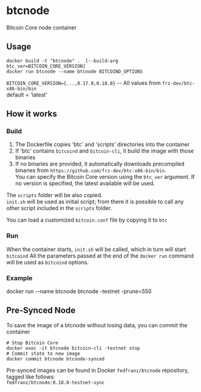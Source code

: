 # btcnode
Bitcoin Core node container

## Usage
```
docker build -t "btcnode" .  [--build-arg btc_ver=BITCOIN_CORE_VERSION]
docker run btcnode --name btcnode BITCOIND_OPTIONS
```
`BITCOIN_CORE_VERSION={...,0.17.0,0.18.0}` -- All values from `frz-dev/btc-x86-bin/bin`  
default = 'latest'

## How it works
### Build
1. The Dockerfile copies 'btc' and 'scripts' directories into the container
2. If 'btc' contains `bitcoind` and `bitcoin-cli`, it build the image with those binaries
3. If no binaries are provided, it automatically downloads precompiled binaries from `https://github.com/frz-dev/btc-x86-bin/bin`.  
You can specify the Bitcoin Core version using the `btc_ver` argument. If no version is specified, the latest available will be used.

The `scripts` folder will be also copied.  
`init.sh` will be used as initial script; from there it is possible to call any other script included in the `scripts` folder.

You can load a customized `bitcoin.conf` file by copying it to `btc`

### Run 
When the container starts, `init.sh` will be called, which in turn will start `bitcoind`
All the parameters passed at the end of the `docker run` command will be used as `bitcoind` options.
  
### Example
docker run --name btcnode btcnode -testnet -prune=550

## Pre-Synced Node
To save the image of a btcnode without losing data, you can commit the container

```
# Stop Bitcoin Core
docker exec -it btcnode bitcoin-cli -testnet stop
# Commit state to new image
docker commit btcnode btcnode-synced
```

Pre-synced images can be found in Docker `fedfranz/btcnode` repository, tagged like follows:  
`fedfranz/btcnode:0.18.0-testnet-sync`